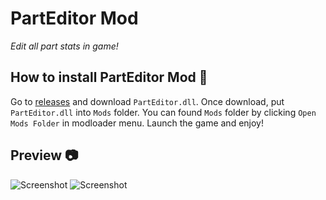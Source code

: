 # PartEditor Mod

_Edit all part stats in game!_

## How to install PartEditor Mod 🚀

Go to [releases](https://github.com/cucumber-sp/PartEditor/releases) and download `PartEditor.dll`. Once download, put `PartEditor.dll` into `Mods` folder. You can found `Mods` folder by clicking `Open Mods Folder` in modloader menu. Launch the game and enjoy!


## Preview 📷

![Screenshot](https://i.imgur.com/s2DiPRY.png)
![Screenshot](https://i.imgur.com/HlUXOYd.png)
